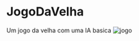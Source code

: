 # JogoDaVelha
Um jogo da velha com uma IA basica
![jogo](https://user-images.githubusercontent.com/26313653/121278866-e1e76a80-c8a9-11eb-995a-847f98bcf4af.png)
